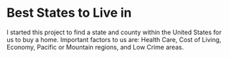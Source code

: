 # Best States to Live in

I started this project to find a state and county within the United States for us to buy a home. Important factors to us are: Health Care, Cost of Living, Economy, Pacific or Mountain regions, and Low Crime areas. 